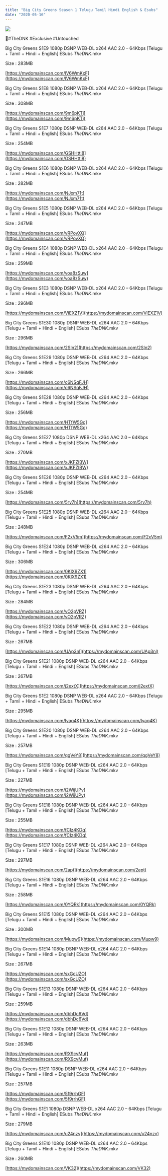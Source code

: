 ```yaml
---
title: "Big City Greens Season 1 Telugu Tamil Hindi English & Esubs"
date: "2020-05-16"
---
```


![](https://img1.hotstarext.com/image/upload/f_auto,t_web_hs_2_5x/sources/r1/cms/prod/9866/649866-h)

🌟#TheDNK #Exclusive #Untouched

Big City Greens S1E9 1080p DSNP WEB-DL x264 AAC 2.0 – 64Kbps \[Telugu + Tamil + Hindi + English\] ESubs _TheDNK_.mkv

Size : 283MB

[https://mydomainscan.com/lV6WmKxF](https://mydomainscan.com/lV6WmKxF)

Big City Greens S1E8 1080p DSNP WEB-DL x264 AAC 2.0 – 64Kbps \[Telugu + Tamil + Hindi + English\] ESubs _TheDNK_.mkv

Size : 308MB

[https://mydomainscan.com/9m6pKTj](https://mydomainscan.com/9m6pKTj)

Big City Greens S1E7 1080p DSNP WEB-DL x264 AAC 2.0 – 64Kbps \[Telugu + Tamil + Hindi + English\] ESubs _TheDNK_.mkv

Size : 254MB

[https://mydomainscan.com/GSHHttl8](https://mydomainscan.com/GSHHttl8)

Big City Greens S1E6 1080p DSNP WEB-DL x264 AAC 2.0 – 64Kbps \[Telugu + Tamil + Hindi + English\] ESubs _TheDNK_.mkv

Size : 282MB

[https://mydomainscan.com/NJxm71t](https://mydomainscan.com/NJxm71t)

Big City Greens S1E5 1080p DSNP WEB-DL x264 AAC 2.0 – 64Kbps \[Telugu + Tamil + Hindi + English\] ESubs _TheDNK_.mkv

Size : 247MB

[https://mydomainscan.com/vRPovXQ](https://mydomainscan.com/vRPovXQ)

Big City Greens S1E4 1080p DSNP WEB-DL x264 AAC 2.0 – 64Kbps \[Telugu + Tamil + Hindi + English\] ESubs _TheDNK_.mkv

Size : 259MB

[https://mydomainscan.com/voa8zSuw](https://mydomainscan.com/voa8zSuw)

Big City Greens S1E3 1080p DSNP WEB-DL x264 AAC 2.0 – 64Kbps \[Telugu + Tamil + Hindi + English\] ESubs _TheDNK_.mkv

Size : 296MB

[https://mydomainscan.com/ViEXZ1V](https://mydomainscan.com/ViEXZ1V)

Big City Greens S1E30 1080p DSNP WEB-DL x264 AAC 2.0 – 64Kbps \[Telugu + Tamil + Hindi + English\] ESubs _TheDNK_.mkv

Size : 296MB

[https://mydomainscan.com/2SIn2](https://mydomainscan.com/2SIn2)

Big City Greens S1E29 1080p DSNP WEB-DL x264 AAC 2.0 – 64Kbps \[Telugu + Tamil + Hindi + English\] ESubs _TheDNK_.mkv

Size : 266MB

[https://mydomainscan.com/c6NSqFJH](https://mydomainscan.com/c6NSqFJH)

Big City Greens S1E28 1080p DSNP WEB-DL x264 AAC 2.0 – 64Kbps \[Telugu + Tamil + Hindi + English\] ESubs _TheDNK_.mkv

Size : 256MB

[https://mydomainscan.com/HTfW5Go](https://mydomainscan.com/HTfW5Go)

Big City Greens S1E27 1080p DSNP WEB-DL x264 AAC 2.0 – 64Kbps \[Telugu + Tamil + Hindi + English\] ESubs _TheDNK_.mkv

Size : 270MB

[https://mydomainscan.com/xJKFZIBW](https://mydomainscan.com/xJKFZIBW)

Big City Greens S1E26 1080p DSNP WEB-DL x264 AAC 2.0 – 64Kbps \[Telugu + Tamil + Hindi + English\] ESubs _TheDNK_.mkv

Size : 254MB

[https://mydomainscan.com/5rv7h](https://mydomainscan.com/5rv7h)

Big City Greens S1E25 1080p DSNP WEB-DL x264 AAC 2.0 – 64Kbps \[Telugu + Tamil + Hindi + English\] ESubs _TheDNK_.mkv

Size : 248MB

[https://mydomainscan.com/F2xV5m](https://mydomainscan.com/F2xV5m)

Big City Greens S1E24 1080p DSNP WEB-DL x264 AAC 2.0 – 64Kbps \[Telugu + Tamil + Hindi + English\] ESubs _TheDNK_.mkv

Size : 306MB

[https://mydomainscan.com/0KlX9ZX1](https://mydomainscan.com/0KlX9ZX1)

Big City Greens S1E23 1080p DSNP WEB-DL x264 AAC 2.0 – 64Kbps \[Telugu + Tamil + Hindi + English\] ESubs _TheDNK_.mkv

Size : 284MB

[https://mydomainscan.com/vO2pVRZ](https://mydomainscan.com/vO2pVRZ)

Big City Greens S1E22 1080p DSNP WEB-DL x264 AAC 2.0 – 64Kbps \[Telugu + Tamil + Hindi + English\] ESubs _TheDNK_.mkv

Size : 267MB

[https://mydomainscan.com/UAp3nl](https://mydomainscan.com/UAp3nl)

Big City Greens S1E21 1080p DSNP WEB-DL x264 AAC 2.0 – 64Kbps \[Telugu + Tamil + Hindi + English\] ESubs _TheDNK_.mkv

Size : 267MB

[https://mydomainscan.com/j2extX](https://mydomainscan.com/j2extX)

Big City Greens S1E2 1080p DSNP WEB-DL x264 AAC 2.0 – 64Kbps \[Telugu + Tamil + Hindi + English\] ESubs _TheDNK_.mkv

Size : 295MB

[https://mydomainscan.com/Iyaq4K](https://mydomainscan.com/Iyaq4K)

Big City Greens S1E20 1080p DSNP WEB-DL x264 AAC 2.0 – 64Kbps \[Telugu + Tamil + Hindi + English\] ESubs _TheDNK_.mkv

Size : 257MB

[https://mydomainscan.com/qgVeY8](https://mydomainscan.com/qgVeY8)

Big City Greens S1E19 1080p DSNP WEB-DL x264 AAC 2.0 – 64Kbps \[Telugu + Tamil + Hindi + English\] ESubs _TheDNK_.mkv

Size : 227MB

[https://mydomainscan.com/i2WijUPv](https://mydomainscan.com/i2WijUPv)

Big City Greens S1E18 1080p DSNP WEB-DL x264 AAC 2.0 – 64Kbps \[Telugu + Tamil + Hindi + English\] ESubs _TheDNK_.mkv

Size : 255MB

[https://mydomainscan.com/fCIz4KDq](https://mydomainscan.com/fCIz4KDq)

Big City Greens S1E17 1080p DSNP WEB-DL x264 AAC 2.0 – 64Kbps \[Telugu + Tamil + Hindi + English\] ESubs _TheDNK_.mkv

Size : 297MB

[https://mydomainscan.com/2apt](https://mydomainscan.com/2apt)

Big City Greens S1E16 1080p DSNP WEB-DL x264 AAC 2.0 – 64Kbps \[Telugu + Tamil + Hindi + English\] ESubs _TheDNK_.mkv

Size : 258MB

[https://mydomainscan.com/0YQRk](https://mydomainscan.com/0YQRk)

Big City Greens S1E15 1080p DSNP WEB-DL x264 AAC 2.0 – 64Kbps \[Telugu + Tamil + Hindi + English\] ESubs _TheDNK_.mkv

Size : 300MB

[https://mydomainscan.com/Mupw9](https://mydomainscan.com/Mupw9)

Big City Greens S1E14 1080p DSNP WEB-DL x264 AAC 2.0 – 64Kbps \[Telugu + Tamil + Hindi + English\] ESubs _TheDNK_.mkv

Size : 267MB

[https://mydomainscan.com/sxGcUZO](https://mydomainscan.com/sxGcUZO)

Big City Greens S1E13 1080p DSNP WEB-DL x264 AAC 2.0 – 64Kbps \[Telugu + Tamil + Hindi + English\] ESubs _TheDNK_.mkv

Size : 259MB

[https://mydomainscan.com/dbhDc6Vd](https://mydomainscan.com/dbhDc6Vd)

Big City Greens S1E12 1080p DSNP WEB-DL x264 AAC 2.0 – 64Kbps \[Telugu + Tamil + Hindi + English\] ESubs _TheDNK_.mkv

Size : 263MB

[https://mydomainscan.com/RX9cvMuf](https://mydomainscan.com/RX9cvMuf)

Big City Greens S1E11 1080p DSNP WEB-DL x264 AAC 2.0 – 64Kbps \[Telugu + Tamil + Hindi + English\] ESubs _TheDNK_.mkv

Size : 257MB

[https://mydomainscan.com/5f9rrhGF](https://mydomainscan.com/5f9rrhGF)

Big City Greens S1E1 1080p DSNP WEB-DL x264 AAC 2.0 – 64Kbps \[Telugu + Tamil + Hindi + English\] ESubs _TheDNK_.mkv

Size : 279MB

[https://mydomainscan.com/u24nzv](https://mydomainscan.com/u24nzv)

Big City Greens S1E10 1080p DSNP WEB-DL x264 AAC 2.0 – 64Kbps \[Telugu + Tamil + Hindi + English\] ESubs _TheDNK_.mkv

Size : 260MB

[https://mydomainscan.com/VK32](https://mydomainscan.com/VK32)

